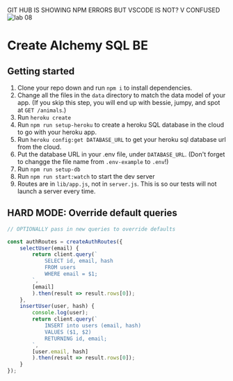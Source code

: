 GIT HUB IS SHOWING NPM ERRORS BUT VSCODE IS NOT? V CONFUSED
![lab 08](https://user-images.githubusercontent.com/83792867/130136613-db7e4a00-7884-40dc-817a-0e85bc90ea61.png)
    

# Create Alchemy SQL BE

## Getting started
1. Clone your repo down and run `npm i` to install dependencies.
1. Change all the files in the `data` directory to match the data model of your app. (If you skip this step, you will end up with bessie, jumpy, and spot at `GET /animals`.)
1. Run `heroku create`
1. Run `npm run setup-heroku` to create a heroku SQL database in the cloud to go with your heroku app.
1. Run `heroku config:get DATABASE_URL` to get your heroku sql database url from the cloud.
1. Put the database URL in your .env file, under `DATABASE_URL`. (Don't forget to changge the file name from `.env-example` to `.env`!)
1. Run `npm run setup-db`
1. Run `npm run start:watch` to start the dev server
1. Routes are in `lib/app.js`, not in `server.js`. This is so our tests will not launch a server every time.

## HARD MODE: Override default queries

```js
// OPTIONALLY pass in new queries to override defaults

const authRoutes = createAuthRoutes({
    selectUser(email) {
        return client.query(`
            SELECT id, email, hash
            FROM users
            WHERE email = $1;
        `,
        [email]
        ).then(result => result.rows[0]);
    },
    insertUser(user, hash) {
        console.log(user);
        return client.query(`
            INSERT into users (email, hash)
            VALUES ($1, $2)
            RETURNING id, email;
        `,
        [user.email, hash]
        ).then(result => result.rows[0]);
    }
});
```
